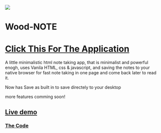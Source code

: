 ![](src/favicon.ico)

# Wood-NOTE

# [Click This For The Application](https://imagineeeinc.github.io/Wood-Note/src/)

A little minimalistic html note taking app, that is minimalist and powerful enogh, uses Vanila HTML, css & javascript, and saving the notes to your native browser for fast note taking in one page and come back later to read it.

Now has Save as built in to save directely to your desktop

more features comming soon!

## [Live demo](https://imagineeeinc.github.io/Wood-Note/src/)
### [The Code](https://github.com/imagineeeinc/Wood-Note)
